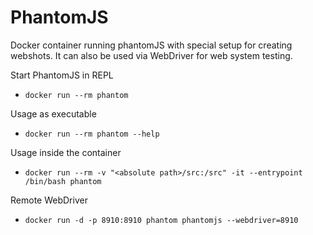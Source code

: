 # PhantomJS

Docker container running phantomJS with special setup for creating webshots.
It can also be used via WebDriver for web system testing.

Start PhantomJS in REPL

* `docker run --rm phantom`

Usage as executable

* `docker run --rm phantom --help`

Usage inside the container

* `docker run --rm -v "<absolute path>/src:/src" -it --entrypoint /bin/bash phantom`

Remote WebDriver

* `docker run -d -p 8910:8910 phantom phantomjs --webdriver=8910`